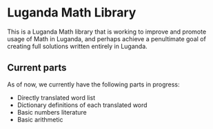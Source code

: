 # Luganda Math Library
This is a Luganda Math library that is working to improve and promote usage of Math in Luganda, and perhaps achieve a penultimate goal of creating full solutions written entirely in Luganda.

## Current parts
As of now, we currently have the following parts in progress:
- Directly translated word list
- Dictionary definitions of each translated word
- Basic numbers literature
- Basic arithmetic
